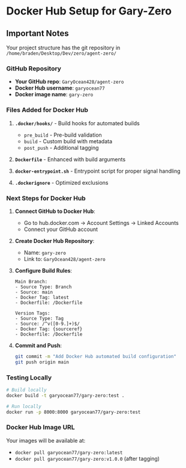# Docker Hub Setup for Gary-Zero

## Important Notes

Your project structure has the git repository in `/home/braden/Desktop/Dev/zero/agent-zero/`

### GitHub Repository
- **Your GitHub repo**: `GaryOcean428/agent-zero`
- **Docker Hub username**: `garyocean77`
- **Docker image name**: `gary-zero`

### Files Added for Docker Hub
1. **`.docker/hooks/`** - Build hooks for automated builds
   - `pre_build` - Pre-build validation
   - `build` - Custom build with metadata
   - `post_push` - Additional tagging

2. **`Dockerfile`** - Enhanced with build arguments
3. **`docker-entrypoint.sh`** - Entrypoint script for proper signal handling
4. **`.dockerignore`** - Optimized exclusions

### Next Steps for Docker Hub

1. **Connect GitHub to Docker Hub**:
   - Go to hub.docker.com → Account Settings → Linked Accounts
   - Connect your GitHub account

2. **Create Docker Hub Repository**:
   - Name: `gary-zero`
   - Link to: `GaryOcean428/agent-zero`

3. **Configure Build Rules**:
   ```
   Main Branch:
   - Source Type: Branch
   - Source: main
   - Docker Tag: latest
   - Dockerfile: /Dockerfile
   
   Version Tags:
   - Source Type: Tag
   - Source: /^v([0-9.]+)$/
   - Docker Tag: {sourceref}
   - Dockerfile: /Dockerfile
   ```

4. **Commit and Push**:
   ```bash
   git commit -m "Add Docker Hub automated build configuration"
   git push origin main
   ```

### Testing Locally
```bash
# Build locally
docker build -t garyocean77/gary-zero:test .

# Run locally
docker run -p 8000:8000 garyocean77/gary-zero:test
```

### Docker Hub Image URL
Your images will be available at:
- `docker pull garyocean77/gary-zero:latest`
- `docker pull garyocean77/gary-zero:v1.0.0` (after tagging)
